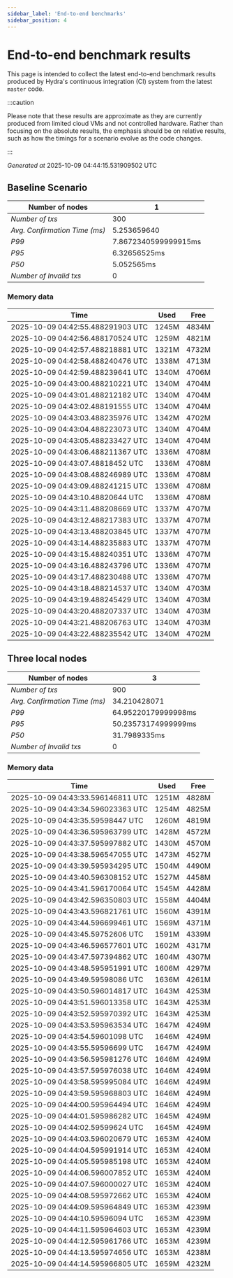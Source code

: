 ```yaml
--- 
sidebar_label: 'End-to-end benchmarks' 
sidebar_position: 4 
--- 
```


# End-to-end benchmark results 

This page is intended to collect the latest end-to-end benchmark  results produced by Hydra's continuous integration (CI) system from  the latest `master` code.

:::caution

Please note that these results are approximate  as they are currently produced from limited cloud VMs and not controlled hardware.  Rather than focusing on the absolute results,   the emphasis should be on relative results,  such as how the timings for a scenario evolve as the code changes.

:::

_Generated at_  2025-10-09 04:44:15.531909502 UTC


## Baseline Scenario



| Number of nodes |  1 | 
| -- | -- |
| _Number of txs_ | 300 |
| _Avg. Confirmation Time (ms)_ | 5.253659640 |
| _P99_ | 7.8672340599999915ms |
| _P95_ | 6.32656525ms |
| _P50_ | 5.052565ms |
| _Number of Invalid txs_ | 0 |
      

### Memory data 

 | Time | Used | Free | 
|------------------------------------|------|------|
 | 2025-10-09 04:42:55.488291903 UTC | 1245M | 4834M | 
 | 2025-10-09 04:42:56.488170524 UTC | 1259M | 4821M | 
 | 2025-10-09 04:42:57.488218881 UTC | 1321M | 4732M | 
 | 2025-10-09 04:42:58.488240476 UTC | 1338M | 4713M | 
 | 2025-10-09 04:42:59.488239641 UTC | 1340M | 4706M | 
 | 2025-10-09 04:43:00.488210221 UTC | 1340M | 4704M | 
 | 2025-10-09 04:43:01.488212182 UTC | 1340M | 4704M | 
 | 2025-10-09 04:43:02.488191555 UTC | 1340M | 4704M | 
 | 2025-10-09 04:43:03.488235976 UTC | 1342M | 4702M | 
 | 2025-10-09 04:43:04.488223073 UTC | 1340M | 4704M | 
 | 2025-10-09 04:43:05.488233427 UTC | 1340M | 4704M | 
 | 2025-10-09 04:43:06.488211367 UTC | 1336M | 4708M | 
 | 2025-10-09 04:43:07.48818452 UTC | 1336M | 4708M | 
 | 2025-10-09 04:43:08.488246989 UTC | 1336M | 4708M | 
 | 2025-10-09 04:43:09.488241215 UTC | 1336M | 4708M | 
 | 2025-10-09 04:43:10.48820644 UTC | 1336M | 4708M | 
 | 2025-10-09 04:43:11.488208669 UTC | 1337M | 4707M | 
 | 2025-10-09 04:43:12.488217383 UTC | 1337M | 4707M | 
 | 2025-10-09 04:43:13.488203845 UTC | 1337M | 4707M | 
 | 2025-10-09 04:43:14.488235883 UTC | 1337M | 4707M | 
 | 2025-10-09 04:43:15.488240351 UTC | 1336M | 4707M | 
 | 2025-10-09 04:43:16.488243796 UTC | 1336M | 4707M | 
 | 2025-10-09 04:43:17.488230488 UTC | 1336M | 4707M | 
 | 2025-10-09 04:43:18.488214537 UTC | 1340M | 4703M | 
 | 2025-10-09 04:43:19.488245429 UTC | 1340M | 4703M | 
 | 2025-10-09 04:43:20.488207337 UTC | 1340M | 4703M | 
 | 2025-10-09 04:43:21.488206763 UTC | 1340M | 4703M | 
 | 2025-10-09 04:43:22.488235542 UTC | 1340M | 4702M | 


## Three local nodes



| Number of nodes |  3 | 
| -- | -- |
| _Number of txs_ | 900 |
| _Avg. Confirmation Time (ms)_ | 34.210428071 |
| _P99_ | 64.95220179999998ms |
| _P95_ | 50.23573174999999ms |
| _P50_ | 31.7989335ms |
| _Number of Invalid txs_ | 0 |
      

### Memory data 

 | Time | Used | Free | 
|------------------------------------|------|------|
 | 2025-10-09 04:43:33.596146811 UTC | 1251M | 4828M | 
 | 2025-10-09 04:43:34.596023363 UTC | 1254M | 4825M | 
 | 2025-10-09 04:43:35.59598447 UTC | 1260M | 4819M | 
 | 2025-10-09 04:43:36.595963799 UTC | 1428M | 4572M | 
 | 2025-10-09 04:43:37.595997882 UTC | 1430M | 4570M | 
 | 2025-10-09 04:43:38.596547055 UTC | 1473M | 4527M | 
 | 2025-10-09 04:43:39.595934295 UTC | 1504M | 4490M | 
 | 2025-10-09 04:43:40.596308152 UTC | 1527M | 4458M | 
 | 2025-10-09 04:43:41.596170064 UTC | 1545M | 4428M | 
 | 2025-10-09 04:43:42.596350803 UTC | 1558M | 4404M | 
 | 2025-10-09 04:43:43.596821761 UTC | 1560M | 4391M | 
 | 2025-10-09 04:43:44.596699461 UTC | 1569M | 4371M | 
 | 2025-10-09 04:43:45.59752606 UTC | 1591M | 4339M | 
 | 2025-10-09 04:43:46.596577601 UTC | 1602M | 4317M | 
 | 2025-10-09 04:43:47.597394862 UTC | 1604M | 4307M | 
 | 2025-10-09 04:43:48.595951991 UTC | 1606M | 4297M | 
 | 2025-10-09 04:43:49.59598086 UTC | 1636M | 4261M | 
 | 2025-10-09 04:43:50.596014817 UTC | 1643M | 4253M | 
 | 2025-10-09 04:43:51.596013358 UTC | 1643M | 4253M | 
 | 2025-10-09 04:43:52.595970392 UTC | 1643M | 4253M | 
 | 2025-10-09 04:43:53.595963534 UTC | 1647M | 4249M | 
 | 2025-10-09 04:43:54.59601098 UTC | 1646M | 4249M | 
 | 2025-10-09 04:43:55.59596699 UTC | 1647M | 4249M | 
 | 2025-10-09 04:43:56.595981276 UTC | 1646M | 4249M | 
 | 2025-10-09 04:43:57.595976038 UTC | 1646M | 4249M | 
 | 2025-10-09 04:43:58.595995084 UTC | 1646M | 4249M | 
 | 2025-10-09 04:43:59.595968803 UTC | 1646M | 4249M | 
 | 2025-10-09 04:44:00.595964494 UTC | 1646M | 4249M | 
 | 2025-10-09 04:44:01.595986282 UTC | 1645M | 4249M | 
 | 2025-10-09 04:44:02.59599624 UTC | 1645M | 4249M | 
 | 2025-10-09 04:44:03.596020679 UTC | 1653M | 4240M | 
 | 2025-10-09 04:44:04.595991914 UTC | 1653M | 4240M | 
 | 2025-10-09 04:44:05.595985198 UTC | 1653M | 4240M | 
 | 2025-10-09 04:44:06.596007852 UTC | 1653M | 4240M | 
 | 2025-10-09 04:44:07.596000027 UTC | 1653M | 4240M | 
 | 2025-10-09 04:44:08.595972662 UTC | 1653M | 4240M | 
 | 2025-10-09 04:44:09.595964849 UTC | 1653M | 4239M | 
 | 2025-10-09 04:44:10.59596094 UTC | 1653M | 4239M | 
 | 2025-10-09 04:44:11.595964603 UTC | 1653M | 4239M | 
 | 2025-10-09 04:44:12.595961766 UTC | 1653M | 4239M | 
 | 2025-10-09 04:44:13.595974656 UTC | 1653M | 4238M | 
 | 2025-10-09 04:44:14.595966805 UTC | 1659M | 4232M | 

